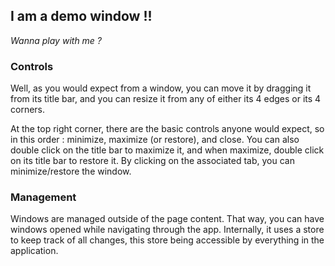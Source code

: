 ## I am a demo window !!

*Wanna play with me ?*

### Controls

Well, as you would expect from a window, you can move it by dragging it from its title bar, and you can resize it from any of either its 4 edges or its 4 corners.

At the top right corner, there are the basic controls anyone would expect, so in this order : minimize, maximize (or restore), and close.
You can also double click on the title bar to maximize it, and when maximize, double click on its title bar to restore it. By clicking on the associated tab, you can minimize/restore the window.

### Management

Windows are managed outside of the page content. That way, you can have windows opened while navigating through the app. Internally, it uses a store to keep track of all changes, this store being accessible by everything in the application.